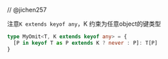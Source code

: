 // @jichen257

注意`K extends keyof any`，K 约束为任意object的键类型
```ts
type MyOmit<T, K extends keyof any> = {
  [P in keyof T as P extends K ? never : P]: T[P]
}
```